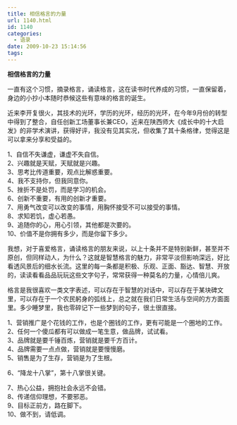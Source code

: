 ```yaml
---
title: 相信格言的力量
url: 1140.html
id: 1140
categories:
  - 语录
date: 2009-10-23 15:14:56
tags:
---
```


**相信格言的力量**

  
一直有这个习惯，摘录格言，诵读格言，这在读书时代养成的习惯，一直保留着，身边的小抄小本随时恭候这些有意味的格言的诞生。  
  
近来李开复很火，其技术的光环，学历的光环，经历的光环，在今年9月份的转型中得到了整合，自任创新工场董事长兼CEO，近来在陕西师大《成长中的十大启发》的非学术演讲，获得好评，我没有见其实况，但收集了其十条格律，觉得这是可以拿来分享和受益的。  
  
1、自信不失谦虚，谦虚不失自信。  
2、兴趣就是天赋，天赋就是兴趣。  
3、思考比传道重要，观点比解惑重要。  
4、我不支持你，但我同意你。  
5、挫折不是处罚，而是学习的机会。  
6、创新不重要，有用的创新才重要。  
7、用勇气改变可以改变的事情，用胸怀接受不可以接受的事情。  
8、求知若饥，虚心若愚。  
9、追随你的心，用心引领，其他都是次要的。  
10、价值不是你拥有多少，而是你留下多少。  
  
我想，对于喜爱格言，诵读格言的朋友来说，以上十条并不是特别新鲜，甚至并不原创，但同样动人，为什么？这就是智慧格言的魅力，非常平淡但影响深远，好比看透风景后的细水长流。这里的每一条都是积极、乐观、正面、豁达、智慧、开放的，读读看看品品玩玩这些文字句子，常常获得一种莫名的力量，心情倍儿爽。  
  
格言是我很喜欢一类文字表述，可以存在于智慧的对话中，可以存在于某块碑文里，可以存在于一个农民躬身的弧线上，总之就在我们日常生活与空间的方方面面里。多少睡梦里，我也零碎记下一些梦到的句子，很土很直接。  
  
1、营销推广是个花钱的工作，也是个圈钱的工作，更有可能是一个圈地的工作。  
2、任何一个傻瓜都有可以做成一笔生意，做品牌，试试看。  
3、品牌就是要千锤百炼，营销就是要千方百计。  
4、品牌需要一点点做，营销就是要慢慢磨。  
5、销售是为了生存，营销是为了生根。  
  
6、“降龙十八掌”，第十八掌很关键。  
  
7、热心公益，拥抱社会永远不会错。  
8、传递信仰理想，不要邪恶。  
9、目标正前方，路在脚下。  
10、做不到，请低调。